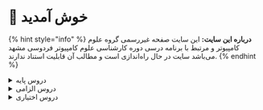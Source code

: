 # 👋 خوش آمدید 
{% hint style="info" %}
**درباره این سایت:** این سایت صفحه غیررسمی گروه علوم کامپیوتر و مرتبط با برنامه درسی دوره کارشناسی علوم کامپیوتر فردوسی مشهد می‌باشد
سایت در حال راه‌اندازی است و مطالب آن قابلیت استناد ندارند.
{% endhint %}

<details>
<summary>دروس پایه</summary>

* [ریاضی عمومی 1](https://cs-um.gitbook.io/curr/docs/base/Calculus-I)

* [کارگاه کامپیوتر ۱](https://cs-um.gitbook.io/curr/docs/base/Computer-Workshop-I)

* [تحلیل داده‌ها با نرم‌افزارهای عمومی](https://cs-um.gitbook.io/curr/docs/base/Graphical-and-Exploratory-data-analysis)

* [ریاضی عمومی 2](https://cs-um.gitbook.io/curr/docs/base/Calculus-II)

* [احتمال م‍قدماتی](https://cs-um.gitbook.io/curr/docs/base/Elementary-Probability)

* [مبانی اقتصاد](https://cs-um.gitbook.io/curr/docs/base/Basics-of-Economics)

* [مبانی برنامه‌نویسی](https://cs-um.gitbook.io/curr/docs/base/Fundamentals-of-Computer-Programming)

* [معادلات دیفرانسیل](https://cs-um.gitbook.io/curr/docs/base/Differential-Equations)


</details>

<details>

<summary>دروس الزامی</summary>

* [بهینه‌سازی غیرخطی](https://cs-um.gitbook.io/curr/docs/mandatory/Nonlinear-Optimization)

* [مبانی نظریه محاسبه](https://cs-um.gitbook.io/curr/docs/mandatory/Introduction-to-The-theory-of-Computation)

* [داده‌کاوی مقدماتی](https://cs-um.gitbook.io/curr/docs/mandatory/Elementary-Data-Mining)

* [یادگیری آماری مقدماتی](https://cs-um.gitbook.io/curr/docs/mandatory/Elementary-Statistical-Learning)

* [روش‌های آماری](https://cs-um.gitbook.io/curr/docs/mandatory/Statistical-Methods)

* [آمار محاسباتی](https://cs-um.gitbook.io/curr/docs/mandatory/Computational-Statistics)

* [جبر خطی عددی](https://cs-um.gitbook.io/curr/docs/mandatory/Numerical-Linear-Algebra)

* [مبانی آنالیز ریاضی](https://cs-um.gitbook.io/curr/docs/mandatory/Foundation-of-Mathematical-Analysis)

* [مبانی آنالیزعددی](https://cs-um.gitbook.io/curr/docs/mandatory/Foundation-of-Numerical-Analysis)

* [مبانی ماتریس‌ها و جبرخطی](https://cs-um.gitbook.io/curr/docs/mandatory/Foundation-of-Matrix-and-Linear-Algebra)

* [تحلیل آماری داده ها](https://cs-um.gitbook.io/curr/docs/mandatory/Statistical-Data-Analysis)

* [مبانی ترکیبیات](https://cs-um.gitbook.io/curr/docs/mandatory/Foundation-of-Combinatorics)

* [اصول سیستم‌های کامپیوتری](https://cs-um.gitbook.io/curr/docs/mandatory/Principles-of-Computer-Systems)

* [پایگاه داده](https://cs-um.gitbook.io/curr/docs/mandatory/Databases)

* [کارگاه کامپیوتر ۲](https://cs-um.gitbook.io/curr/docs/mandatory/Computer-Workshop-II)

* [مبانی علوم ریاضی](https://cs-um.gitbook.io/curr/docs/mandatory/Foundation-of-Mathematics)

* [طراحی و تحلیل الگوریتم‌ها](https://cs-um.gitbook.io/curr/docs/mandatory/Design-and-Analysis-of-Algorithms)

* [ساختمان داده و الگوریتم‌ها](https://cs-um.gitbook.io/curr/docs/mandatory/Data-Structures-and-Algorithms)

* [پایتون برای علم داده](https://cs-um.gitbook.io/curr/docs/mandatory/Python-For-Data-Science)

* [برنامه‌نویسی پیشرفته](https://cs-um.gitbook.io/curr/docs/mandatory/Advanced-Programming)

* [آمار و احتمال 1](https://cs-um.gitbook.io/curr/docs/mandatory/Probability-and-Statistics-I)

* [مبانی منطق و نظریه مجموعه ها](https://cs-um.gitbook.io/curr/docs/mandatory/Fundamentals-of-Logic)


</details>

<details>

<summary>دروس اختیاری</summary>

* [بهینه‌سازی گسسته](https://cs-um.gitbook.io/curr/docs/elective/Discrete-Optimization)

* [شبیه سازی کامپیوتری](https://cs-um.gitbook.io/curr/docs/elective/Computerized-Simulation)

* [اصول سیستم‌های عامل](https://cs-um.gitbook.io/curr/docs/elective/Principles-of-Operating-Systems)

* [شبکه‌های اجتماعی](https://cs-um.gitbook.io/curr/docs/elective/social-networks)

* [گرافیک کامپیوتری](https://cs-um.gitbook.io/curr/docs/elective/Computer-Graphics)

* [مبانی جبر](https://cs-um.gitbook.io/curr/docs/elective/Foundation-of-Algebra)

* [شبکه‌های کامپیوتری](https://cs-um.gitbook.io/curr/docs/elective/Computer-Networks)

* [برنامه‌نویسی وب](https://cs-um.gitbook.io/curr/docs/elective/Web-Programming)

* [برنامه‌نویسی موبایل](https://cs-um.gitbook.io/curr/docs/elective/Mobile-Programming)

* [مبانی آنالیز فوریه و موجک ها](https://cs-um.gitbook.io/curr/docs/elective/Introduction-to-Fourier-and-Wavelet-Analysis)

* [اصول طراحی نرم افزار](https://cs-um.gitbook.io/curr/docs/elective/<p>Principles-of-Software</p><p>Design</p>)

* [کارآموزی](https://cs-um.gitbook.io/curr/docs/elective/Apprenticeship)

* [کامپایلر](https://cs-um.gitbook.io/curr/docs/elective/Compiler)

* [مباحثی در علوم کامپیوتر](https://cs-um.gitbook.io/curr/docs/elective/Topics-in-Computer-Science)

* [مبانی بیوانفورماتیک](https://cs-um.gitbook.io/curr/docs/elective/Fundamentals-of-Bioinformatic)

* [پروژه کارشناسی](https://cs-um.gitbook.io/curr/docs/elective/Project)

* [نظریه گراف و کاربردها](https://cs-um.gitbook.io/curr/docs/elective/Graph-Theory-and-Applications)

* [آنالیز عددی](https://cs-um.gitbook.io/curr/docs/elective/Numerical-Analysis)

* [آشنایی با تحلیل کلان داده‌ها](https://cs-um.gitbook.io/curr/docs/elective/Introduction-to-Big-Data-Analysis)

* [مباحثی در الگوریتم‌ها](https://cs-um.gitbook.io/curr/docs/elective/Topics-in-Algorithms)

* [فرایند های تصادفی](https://cs-um.gitbook.io/curr/docs/elective/Stochastic-Processes)

* [مبانی رایانش ابری](https://cs-um.gitbook.io/curr/docs/elective/Cloud-Computing-Fundamentals)

* [رایانش چند‌هسته‌ای](https://cs-um.gitbook.io/curr/docs/elective/Multicore-Computing)

* [سیگنال‌ها و سیستم‌ها](https://cs-um.gitbook.io/curr/docs/elective/Signals-and-Systems)

* [مدیریت پروژه‌های فناوری اطلاعات](https://cs-um.gitbook.io/curr/docs/elective/Information-Technology-Project-Management)

* [تحقیق در عملیات](https://cs-um.gitbook.io/curr/docs/elective/Operations-research)

* [تجارت الکترونیک](https://cs-um.gitbook.io/curr/docs/elective/Electronic-Commerce)

* [ریاضیات فازی](https://cs-um.gitbook.io/curr/docs/elective/Fuzzy-Mathematics)

* [هندسه محاسباتی](https://cs-um.gitbook.io/curr/docs/elective/Computational-Geometry)

* [آمار و احتمال 2](https://cs-um.gitbook.io/curr/docs/elective/Probability-and-Statistics-II)

* [یادگیری ماشین  مقدماتی ۱](https://cs-um.gitbook.io/curr/docs/elective/Elementary-Machine-Learning-I)

* [یادگیری ماشین مقدماتی ۲](https://cs-um.gitbook.io/curr/docs/elective/Elementary-Machine-Learning-II)

* [نظریه محاسبه](https://cs-um.gitbook.io/curr/docs/elective/Theory-of-Computation)

* [منطق برای علوم کامپیوتر](https://cs-um.gitbook.io/curr/docs/elective/Logic-for-Computer-Science)

* [نظریه مقدماتی کد گذاری](https://cs-um.gitbook.io/curr/docs/elective/Elementary-Coding-Theory)

* [رمزنگاری](https://cs-um.gitbook.io/curr/docs/elective/Cryptography)

* [برنامه‌نویسی امن](https://cs-um.gitbook.io/curr/docs/elective/Secure-Programming)

* [معناشناسی عملیاتی برنامه‌نویسی](https://cs-um.gitbook.io/curr/docs/elective/Operational-Semantics-of-Programming)

* [آشنایی با نظریه بازی ها](https://cs-um.gitbook.io/curr/docs/elective/Introduction-to-Game-Theory)

* [الگوریتم‌های تصادفی](https://cs-um.gitbook.io/curr/docs/elective/Randomized-Algorithms)

* [رگرسیون1](https://cs-um.gitbook.io/curr/docs/elective/Regression-I)

* [آزمایشگاه ریاضی](https://cs-um.gitbook.io/curr/docs/elective/Mathematics-Lab)

* [هوش مصنوعی](https://cs-um.gitbook.io/curr/docs/elective/Artificial-Intelligence)

* [هوش محاسباتی](https://cs-um.gitbook.io/curr/docs/elective/Computational-Intelligence)

* [هوش تجاری  مقدماتی](https://cs-um.gitbook.io/curr/docs/elective/Elementary-Business-intelligence)

* [آشنایی با یادگیری عمیق](https://cs-um.gitbook.io/curr/docs/elective/Introduction-to-Deep-Learning)

* [اصول مصورسازی داده ها](https://cs-um.gitbook.io/curr/docs/elective/Elements-of-data-visualization)

* [مبانی کارآفرینی](https://cs-um.gitbook.io/curr/docs/elective/Foundations-of-Entrepreneurship)

* [توسعه کسب و کارهای نوپا](https://cs-um.gitbook.io/curr/docs/elective/New-Business-Development)

* [مدیریت و کنترل پروژه](https://cs-um.gitbook.io/curr/docs/elective/Management-and-Project-Control)

* [مدلسازی ریاضی](https://cs-um.gitbook.io/curr/docs/elective/Elementary-Mathematical-Modeling)

* [سری های زمانی](https://cs-um.gitbook.io/curr/docs/elective/Time-Series)

* [پردازش تصویر مقدماتی](https://cs-um.gitbook.io/curr/docs/elective/Elementary-Image-Processing)

* [مبانی و اصول مدیریت](https://cs-um.gitbook.io/curr/docs/elective/Basics-and-Principles-of-Management)


</details>
